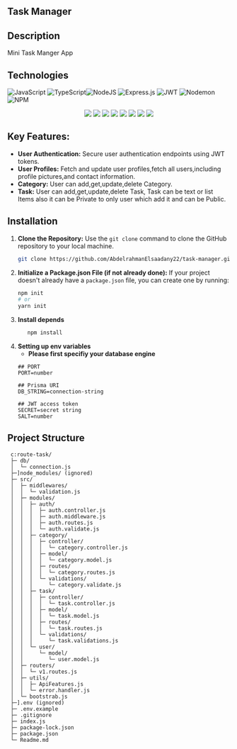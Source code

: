 ## Task Manager
## Description
   Mini Task Manger App
## Technologies

<div>

  ![JavaScript](https://img.shields.io/badge/javascript-%23323330.svg?style=for-the-badge&logo=javascript&logoColor=%23F7DF1E) ![TypeScript](https://img.shields.io/jsr/v/%40luca/flag?style=for-the-badge)![NodeJS](https://img.shields.io/badge/node.js-6DA55F?style=for-the-badge&logo=node.js&logoColor=white) ![Express.js](https://img.shields.io/badge/express.js-%23404d59.svg?style=for-the-badge&logo=express&logoColor=%2361DAFB) ![JWT](https://img.shields.io/badge/JWT-black?style=for-the-badge&logo=JSON%20web%20tokens) ![Nodemon](https://img.shields.io/badge/NODEMON-%23323330.svg?style=for-the-badge&logo=nodemon&logoColor=%BBDEAD) ![NPM](https://img.shields.io/badge/NPM-%23CB3837.svg?style=for-the-badge&logo=npm&logoColor=white)
  <br>
  <center>
  
  <img src="https://camo.githubusercontent.com/2dbe8dc3b8fa5ac59437c9d8c94323ad3f0052d3ff5ac0e9c258ceb5daba76f8/68747470733a2f2f696d672e736869656c64732e696f2f62616467652f31362e332e312d646f74656e762d726564">
  <img src="https://camo.githubusercontent.com/71fe39e1c67b1793f22d11c188a2cdd86438a84e5635b783ed1d1691f8e1c8d2/68747470733a2f2f696d672e736869656c64732e696f2f62616467652f312e34312e302d636c6f7564696e6172792d626c7565">
  <img src="https://camo.githubusercontent.com/a3ff2a5d02a913cdf673537dea66873aecaf58cb8c770f9225e2d2959712ed6b/68747470733a2f2f696d672e736869656c64732e696f2f62616467652f312e342e352d2d6c74732e312d6d756c7465722d726564">
  <img src="https://camo.githubusercontent.com/e098806c441efac8d7c44cbb0cf5000f113dfc54db28d16bbfcbeddc3ba316ed/68747470733a2f2f696d672e736869656c64732e696f2f62616467652f312e31302e302d6d6f7267616e2d726564">
  <img src="https://camo.githubusercontent.com/b9fe7b2faa1b963c1d1b77ee18a4a7689a0d46d18cf38a48ae464f2a03357eba/68747470733a2f2f696d672e736869656c64732e696f2f62616467652f362e392e342d6e6f64656d61696c65722d726564">
  <img src="https://camo.githubusercontent.com/2aa8d320fc8552d10a9f66e1076360d1f0c9ef2ee5adaea034cd13f68ca1efdc/68747470733a2f2f696d672e736869656c64732e696f2f62616467652f352e312e302d6263727970742d726564">
  <img src="https://camo.githubusercontent.com/f73e41f53709208ed3f07c001ccb103454212e26e6d296fa823e02cde579b205/68747470733a2f2f696d672e736869656c64732e696f2f62616467652f312e322e302d657870726573732d2d6173796e632d2d68616e646c65722d726564">
  <img src="https://camo.githubusercontent.com/bdd58addfeff8b18867ab6606b24bd158319885f8c1918ec13c5786259b6c5ab/68747470733a2f2f696d672e736869656c64732e696f2f62616467652f372e302e312d657870726573732d2d76616c696461746f722d726564">

  </center>
</dev>

## **Key Features:**

- **User Authentication:** Secure user authentication endpoints using JWT tokens.
- **User Profiles:** Fetch and update user profiles,fetch all users,including profile pictures,and contact information.
- **Category:** User can add,get,update,delete Category.
- **Task:** User can add,get,update,delete Task, Task can be text or list Items also it can be Private to only user which add it and can be Public.
## Installation
1. **Clone the Repository:**
   Use the `git clone` command to clone the GitHub repository to your local machine.
   ```bash
   git clone https://github.com/AbdelrahmanElsaadany22/task-manager.git
2. **Initialize a Package.json File (if not already done):**
   If your project doesn't already have a `package.json` file, you can create one by running:
   ```bash
   npm init
   # or
   yarn init
3. **Install depends**
   ```bash
      npm install
5. **Setting up env variables**<br>
   - **Please first specifiy your database engine**
    ```properties
    ## PORT
    PORT=number 
    
    ## Prisma URI
    DB_STRING=connection-string   
    
    ## JWT access token
    SECRET=secret string
    SALT=number
## Project Structure
 ```
  c:route-task/
  ├─ db/
  │  └─ connection.js
  ├─]node_modules/ (ignored)
  ├─ src/
  │  ├─ middlewares/
  │  │  └─ validation.js
  │  ├─ modules/
  │  │  ├─ auth/
  │  │  │  ├─ auth.controller.js
  │  │  │  ├─ auth.middleware.js
  │  │  │  ├─ auth.routes.js
  │  │  │  └─ auth.validate.js
  │  │  ├─ category/
  │  │  │  ├─ controller/
  │  │  │  │  └─ category.controller.js
  │  │  │  ├─ model/
  │  │  │  │  └─ category.model.js
  │  │  │  ├─ routes/
  │  │  │  │  └─ category.routes.js
  │  │  │  └─ validations/
  │  │  │     └─ category.validate.js
  │  │  ├─ task/
  │  │  │  ├─ controller/
  │  │  │  │  └─ task.controller.js
  │  │  │  ├─ model/
  │  │  │  │  └─ task.model.js
  │  │  │  ├─ routes/
  │  │  │  │  └─ task.routes.js
  │  │  │  └─ validations/
  │  │  │     └─ task.validations.js
  │  │  └─ user/
  │  │     └─ model/
  │  │        └─ user.model.js
  │  ├─ routers/
  │  │  └─ v1.routes.js
  │  ├─ utils/
  │  │  ├─ ApiFeatures.js
  │  │  └─ error.handler.js
  │  └─ bootstrab.js
  ├─].env (ignored)
  ├─ .env.example
  ├─ .gitignore
  ├─ index.js
  ├─ package-lock.json
  ├─ package.json
  └─ Readme.md


```